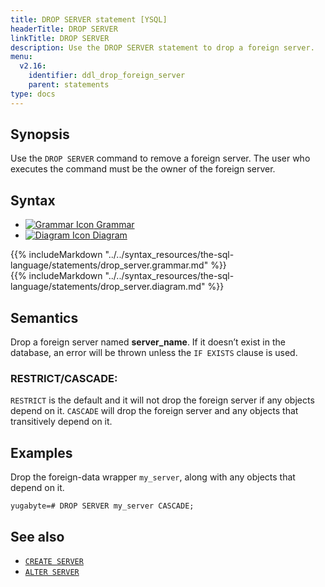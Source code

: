 ```yaml
---
title: DROP SERVER statement [YSQL]
headerTitle: DROP SERVER
linkTitle: DROP SERVER
description: Use the DROP SERVER statement to drop a foreign server.
menu:
  v2.16:
    identifier: ddl_drop_foreign_server
    parent: statements
type: docs
---
```


## Synopsis

Use the `DROP SERVER` command to remove a foreign server. The user who executes the command must be the owner of the foreign server.

## Syntax

<ul class="nav nav-tabs nav-tabs-yb">
  <li >
    <a href="#grammar" class="nav-link active" id="grammar-tab" data-bs-toggle="tab" role="tab" aria-controls="grammar" aria-selected="true">
      <img src="/icons/file-lines.svg" alt="Grammar Icon">
      Grammar
    </a>
  </li>
  <li>
    <a href="#diagram" class="nav-link" id="diagram-tab" data-bs-toggle="tab" role="tab" aria-controls="diagram" aria-selected="false">
      <img src="/icons/diagram.svg" alt="Diagram Icon">
      Diagram
    </a>
  </li>
</ul>

<div class="tab-content">
  <div id="grammar" class="tab-pane fade show active" role="tabpanel" aria-labelledby="grammar-tab">
  {{% includeMarkdown "../../syntax_resources/the-sql-language/statements/drop_server.grammar.md" %}}
  </div>
  <div id="diagram" class="tab-pane fade" role="tabpanel" aria-labelledby="diagram-tab">
  {{% includeMarkdown "../../syntax_resources/the-sql-language/statements/drop_server.diagram.md" %}}
  </div>
</div>

## Semantics

Drop a foreign server named **server_name**. If it doesn’t exist in the database, an error will be thrown unless the `IF EXISTS` clause is used.

### RESTRICT/CASCADE:
`RESTRICT` is the default and it will not drop the foreign server if any objects depend on it.
`CASCADE` will drop the foreign server and any objects that transitively depend on it.

## Examples

Drop the foreign-data wrapper `my_server`, along with any objects that depend on it.

```plpgsql
yugabyte=# DROP SERVER my_server CASCADE;
```
## See also

- [`CREATE SERVER`](../ddl_create_server/)
- [`ALTER SERVER`](../ddl_alter_server/)
